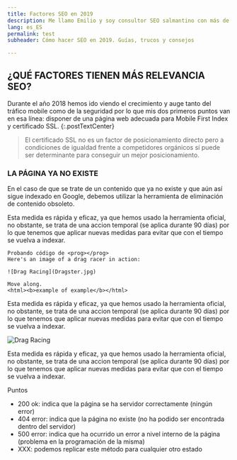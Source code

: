 ```yaml
---
title: Factores SEO en 2019
description: Me llamo Emilio y soy consultor SEO salmantino con más de 10 años de experiencia en estrategias digitales.
lang: es_ES
permalink: test
subheader: Cómo hacer SEO en 2019. Guías, trucos y consejos

---
```


## ¿QUÉ FACTORES TIENEN MÁS RELEVANCIA SEO?

Durante el año 2018 hemos ido viendo el crecimiento y auge tanto del tráfico mobile como de la seguridad por lo que mis dos primeros puntos van en esa línea: disponer de una página web adecuada para Mobile First Index y certificado SSL.
{:.postTextCenter}

> El certificado SSL no es un factor de posicionamiento directo pero a condiciones de igualdad frente a competidores orgánicos sí puede ser determinante para conseguir un mejor posicionamiento.

### LA PÁGINA YA NO EXISTE
En el caso de que se trate de un contenido que ya no existe y que aún así sigue indexado en Google, debemos utilizar la herramienta de eliminación de contenido obsoleto.

Esta medida es rápida y eficaz, ya que hemos usado la herramienta oficial, no obstante, se trata de una accion temporal (se aplica durante 90 días) por lo que tenemos que aplicar nuevas medidas para evitar que con el tiempo se vuelva a indexar.

```
Probando código de <prog></prog>
Here's an image of a drag racer in action:

![Drag Racing](Dragster.jpg)

Move along.
<html><b>example of example</b></html>
```

Esta medida es rápida y eficaz, ya que hemos usado la herramienta oficial, no obstante, se trata de una accion temporal (se aplica durante 90 días) por lo que tenemos que aplicar nuevas medidas para evitar que con el tiempo se vuelva a indexar.


![Drag Racing](https://emirodgar.com/cdn/images/clients/2.webp)

Esta medida es rápida y eficaz, ya que hemos usado la herramienta oficial, no obstante, se trata de una accion temporal (se aplica durante 90 días) por lo que tenemos que aplicar nuevas medidas para evitar que con el tiempo se vuelva a indexar.

Puntos 

 - 200 ok: indica que la página se ha servidor correctamente (ningún error)
 - 404 error: indica que la página no existe (no ha podido ser encontrada dentro del servidor)
 - 500 error: indica que ha ocurrido un error a nivel interno de la página (problema en la programación de la misma)
 - XXX: podemos replicar este método para cualquier otro estado
